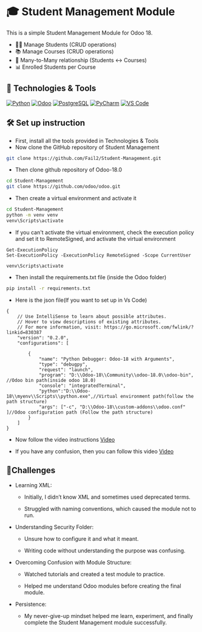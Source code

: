 # 🎓 Student Management Module
This is a simple Student Management Module for Odoo 18.
- 👩‍🎓 Manage Students (CRUD operations)
- 📚 Manage Courses (CRUD operations)
- 🔗 Many-to-Many relationship (Students ↔ Courses)
- 📊 Enrolled Students per Course

## 🚀 Technologies & Tools

[![Python](https://img.shields.io/badge/Python-3.10+-blue?style=for-the-badge&logo=python)](https://www.python.org/)
[![Odoo](https://img.shields.io/badge/Odoo-18.0-purple?style=for-the-badge&logo=odoo)](https://www.odoo.com/)
[![PostgreSQL](https://img.shields.io/badge/Database-PostgreSQL-blue?style=for-the-badge&logo=postgresql)](https://www.postgresql.org/)
[![PyCharm](https://img.shields.io/badge/IDE-PyCharm-green?style=for-the-badge&logo=pycharm)](https://www.jetbrains.com/pycharm/)
[![VS Code](https://img.shields.io/badge/Editor-VS%20Code-blue?style=for-the-badge&logo=visualstudiocode)](https://code.visualstudio.com/)


## 🛠 Set up instruction
- First, install all the tools provided in Technologies & Tools
- Now clone the GitHub repository of Student Management
```bash
git clone https://github.com/Fail2/Student-Management.git
```
- Then clone github repository of Odoo-18.0
```bash
cd Student-Management
git clone https://github.com/odoo/odoo.git
```
- Then create a virtual environment and activate it
```bash
cd Student-Management
python -m venv venv
venv\Scripts\activate
```
- If you can't activate the virtual environment, check the execution policy and set it to RemoteSigned, and activate the virtual environment
```base
Get-ExecutionPolicy
Set-ExecutionPolicy -ExecutionPolicy RemoteSigned -Scope CurrentUser

venv\Scripts\activate
```
- Then install the requirements.txt file (inside the Odoo folder)
```bash
pip install -r requirements.txt
```

- Here is the json file(If you want to set up in  Vs Code)
```text
{
    // Use IntelliSense to learn about possible attributes.
    // Hover to view descriptions of existing attributes.
    // For more information, visit: https://go.microsoft.com/fwlink/?linkid=830387
    "version": "0.2.0",
    "configurations": [
    
        {
            "name": "Python Debugger: Odoo-18 with Arguments",
            "type": "debugpy",
            "request": "launch",
            "program": "D:\\Odoo-18\\Community\\odoo-18.0\\odoo-bin", //Odoo bin path(inside odoo 18.0)
            "console": "integratedTerminal",
            "python":"D:\\Odoo-18\\myenv\\Scripts\\python.exe",//Virtual environment path(follow the path structure)
            "args": ["-c", "D:\\Odoo-18\\custom-addons\\odoo.conf" ]//Odoo configuration path (Follow the path structure)
        }
    ]
}
```

- Now follow the video instructions
[Video](https://drive.google.com/file/d/1LewduxBVe4lLZwqpDGfCXnppWhV8L9o6/view?usp=sharing)

- If you have any confusion, then you can follow this video
[Video](https://youtu.be/Fy-FiusLMhU?si=IUjLcgB2ldXuynd2&t=877)


## 🦾Challenges
- Learning XML:

    - Initially, I didn’t know XML and sometimes used deprecated terms.

    - Struggled with naming conventions, which caused the module not to run.

- Understanding Security Folder:

    - Unsure how to configure it and what it meant.

    - Writing code without understanding the purpose was confusing.

- Overcoming Confusion with Module Structure:

     - Watched tutorials and created a test module to practice.

     - Helped me understand Odoo modules before creating the final module.

- Persistence:
     - My never-give-up mindset helped me learn, experiment, and finally complete the Student            Management module successfully.

